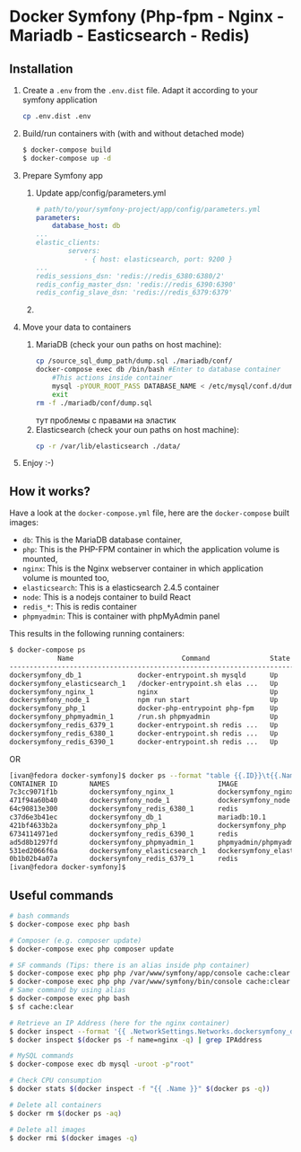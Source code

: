 # Docker Symfony (Php-fpm - Nginx - Mariadb - Easticsearch - Redis)

## Installation
1. Create a `.env` from the `.env.dist` file. Adapt it according to your symfony application

    ```bash
    cp .env.dist .env
    ```

2. Build/run containers with (with and without detached mode)

    ```bash
    $ docker-compose build
    $ docker-compose up -d
    ```
3. Prepare Symfony app
    1. Update app/config/parameters.yml

        ```yml
        # path/to/your/symfony-project/app/config/parameters.yml
        parameters:
            database_host: db
        ...
        elastic_clients:
                servers:
                    - { host: elasticsearch, port: 9200 }
        ...
        redis_sessions_dsn: 'redis://redis_6380:6380/2'
        redis_config_master_dsn: 'redis://redis_6390:6390'
        redis_config_slave_dsn: 'redis://redis_6379:6379'
        ```

    2. 
    
4. Move your data to containers
    1. MariaDB (check your oun paths on host machine):
        ``` bash
        cp /source_sql_dump_path/dump.sql ./mariadb/conf/
        docker-compose exec db /bin/bash #Enter to database container
            #This actions inside container
            mysql -pYOUR_ROOT_PASS DATABASE_NAME < /etc/mysql/conf.d/dump.sql
            exit
        rm -f ./mariadb/conf/dump.sql
        ```
        тут проблемы с правами на эластик
    2. Elasticsearch (check your oun paths on host machine):
       ```bash
       cp -r /var/lib/elasticsearch ./data/
       ```
5. Enjoy :-)

## How it works?

Have a look at the `docker-compose.yml` file, here are the `docker-compose` built images:

* `db`: This is the MariaDB database container,
* `php`: This is the PHP-FPM container in which the application volume is mounted,
* `nginx`: This is the Nginx webserver container in which application volume is mounted too,
* `elasticsearch`: This is a elasticsearch 2.4.5 container
* `node`: This is a nodejs container to build React
* `redis_*`: This is redis container
* `phpmyadmin`: This is container with phpMyAdmin panel


This results in the following running containers:

```bash
$ docker-compose ps
            Name                           Command               State                       Ports                     
-----------------------------------------------------------------------------------------------------------------------
dockersymfony_db_1              docker-entrypoint.sh mysqld      Up      0.0.0.0:3306->3306/tcp                        
dockersymfony_elasticsearch_1   /docker-entrypoint.sh elas ...   Up      0.0.0.0:9200->9200/tcp, 0.0.0.0:9300->9300/tcp
dockersymfony_nginx_1           nginx                            Up      0.0.0.0:443->443/tcp, 0.0.0.0:80->80/tcp      
dockersymfony_node_1            npm run start                    Up      0.0.0.0:3000->3000/tcp                        
dockersymfony_php_1             docker-php-entrypoint php-fpm    Up      9000/tcp                                      
dockersymfony_phpmyadmin_1      /run.sh phpmyadmin               Up      0.0.0.0:8080->80/tcp                          
dockersymfony_redis_6379_1      docker-entrypoint.sh redis ...   Up      0.0.0.0:6379->6379/tcp                        
dockersymfony_redis_6380_1      docker-entrypoint.sh redis ...   Up      6379/tcp, 0.0.0.0:6380->6380/tcp              
dockersymfony_redis_6390_1      docker-entrypoint.sh redis ...   Up      6379/tcp, 0.0.0.0:6390->6390/tcp        
```
OR
```bash
[ivan@fedora docker-symfony]$ docker ps --format "table {{.ID}}\t{{.Names}}\t{{.Image}}\t{{.Ports}}\t{{.Status}}"
CONTAINER ID        NAMES                           IMAGE                         PORTS                                            STATUS
7c3cc9071f1b        dockersymfony_nginx_1           dockersymfony_nginx           0.0.0.0:80->80/tcp, 0.0.0.0:443->443/tcp         Up 47 minutes
471f94a60b40        dockersymfony_node_1            dockersymfony_node            0.0.0.0:3000->3000/tcp                           Up 47 minutes
64c90813e300        dockersymfony_redis_6380_1      redis                         6379/tcp, 0.0.0.0:6380->6380/tcp                 Up 47 minutes
c37d6e3b41ec        dockersymfony_db_1              mariadb:10.1                  0.0.0.0:3306->3306/tcp                           Up 47 minutes
421bf4633b2a        dockersymfony_php_1             dockersymfony_php             9000/tcp                                         Up 47 minutes
6734114971ed        dockersymfony_redis_6390_1      redis                         6379/tcp, 0.0.0.0:6390->6390/tcp                 Up 47 minutes
ad5d8b1297fd        dockersymfony_phpmyadmin_1      phpmyadmin/phpmyadmin         0.0.0.0:8080->80/tcp                             Up 47 minutes
531ed2066f6a        dockersymfony_elasticsearch_1   dockersymfony_elasticsearch   0.0.0.0:9200->9200/tcp, 0.0.0.0:9300->9300/tcp   Up 47 minutes
0b1b02b4a07a        dockersymfony_redis_6379_1      redis                         0.0.0.0:6379->6379/tcp                           Up 47 minutes
[ivan@fedora docker-symfony]$ 
```


## Useful commands

```bash
# bash commands
$ docker-compose exec php bash

# Composer (e.g. composer update)
$ docker-compose exec php composer update

# SF commands (Tips: there is an alias inside php container)
$ docker-compose exec php php /var/www/symfony/app/console cache:clear # Symfony2
$ docker-compose exec php php /var/www/symfony/bin/console cache:clear # Symfony3
# Same command by using alias
$ docker-compose exec php bash
$ sf cache:clear

# Retrieve an IP Address (here for the nginx container)
$ docker inspect --format '{{ .NetworkSettings.Networks.dockersymfony_default.IPAddress }}' $(docker ps -f name=nginx -q)
$ docker inspect $(docker ps -f name=nginx -q) | grep IPAddress

# MySQL commands
$ docker-compose exec db mysql -uroot -p"root"

# Check CPU consumption
$ docker stats $(docker inspect -f "{{ .Name }}" $(docker ps -q))

# Delete all containers
$ docker rm $(docker ps -aq)

# Delete all images
$ docker rmi $(docker images -q)
```